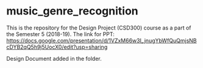 # music_genre_recognition
This is the repository for the Design Project (CSD300) course as a part of the Semester 5 (2018-19).
The link for PPT: https://docs.google.com/presentation/d/1VZxM66w3I_jnugYbWfQuQmjsNBcDYB2qQ5h9j5UocX0/edit?usp=sharing

Design Document added in the folder.  
